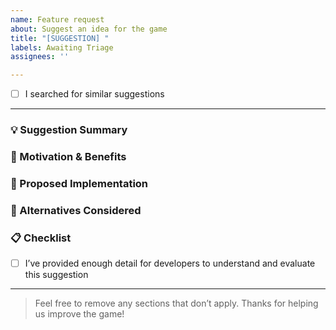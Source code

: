 ```yaml
---
name: Feature request
about: Suggest an idea for the game
title: "[SUGGESTION] "
labels: Awaiting Triage
assignees: ''

---
```


* [ ] I searched for similar suggestions

---

### 💡 Suggestion Summary

<!-- A clear and concise description of the feature or improvement. -->

### 🎯 Motivation & Benefits

<!-- Why is this important? What problem does it solve? Who will benefit, and how? -->

### 🚀 Proposed Implementation

<!-- Outline your idea for how this could be implemented. Code snippets or pseudo‑code welcome. -->

### 🔄 Alternatives Considered

<!-- Other approaches you’ve thought about, and why you didn’t choose them. -->

### 📋 Checklist

* [ ] I’ve provided enough detail for developers to understand and evaluate this suggestion

---

> Feel free to remove any sections that don’t apply. Thanks for helping us improve the game!
